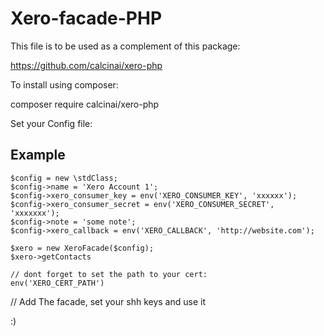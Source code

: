 # Xero-facade-PHP

This file is to be used as a complement of this package:

https://github.com/calcinai/xero-php

To install using composer:

composer require calcinai/xero-php

Set your Config file:

## Example

```
$config = new \stdClass;
$config->name = 'Xero Account 1';
$config->xero_consumer_key = env('XERO_CONSUMER_KEY', 'xxxxxx');
$config->xero_consumer_secret = env('XERO_CONSUMER_SECRET', 'xxxxxxx');
$config->note = 'some note';
$config->xero_callback = env('XERO_CALLBACK', 'http://website.com');

$xero = new XeroFacade($config);
$xero->getContacts

// dont forget to set the path to your cert:
env('XERO_CERT_PATH') 

```


// Add The facade, set your shh keys and use it

:)
